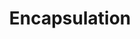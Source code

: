 ---
layout: page
title: Encapsulation
permalink: /programming/lessons/encapsulation.html
description: "What is Encapsulation?"
comments: true
signoff: true
redirect_to:
  - https://automationintesting.com/programming/lessons/encapsulation.html
---